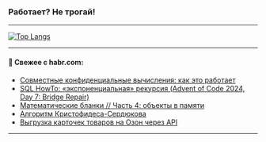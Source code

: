 ### Работает? Не трогай!

---
<!--
#### 🛠️ Technical stack:

![Java](https://img.shields.io/badge/Java-informational?logo=Oracle&style=flat&logoColor=white&color=FF4500)
![Kotlin](https://img.shields.io/badge/Kotlin-informational?logo=Kotlin&style=flat&logoColor=white&color=774D97)
![TS](https://img.shields.io/badge/TypeScript-informational?logo=typeScript&style=flat&logoColor=black&color=017acc)
![Python](https://img.shields.io/badge/Python-informational?logo=Python&style=flat&logoColor=black&color=ffdd54) <br>
![Spring](https://img.shields.io/badge/Spring-informational?logo=Spring&style=flat&logoColor=white&color=6DB33F) 
![SpringBoot](https://img.shields.io/badge/SpringBoot-informational?logo=SpringBoot&style=flat&logoColor=white&color=6DB33F)
![Nest](https://img.shields.io/badge/NestJS-informational?logo=NestJS&style=flat&logoColor=white&color=E0234E) 
![NodeJS](https://img.shields.io/badge/NodeJS-informational?logo=node.js&style=flat&logoColor=white&color=70A760)<br>
![PostgreSQL](https://img.shields.io/badge/PostgreSQL-informational?logo=PostgreSQL&style=flat&logoColor=white&color=DAA520)
![MongoDB](https://img.shields.io/badge/MongoDB-informational?logo=MongoDB&style=flat&logoColor=white&color=870000)
![Apache](https://img.shields.io/badge/Apache-informational?logo=apache&style=flat&logoColor=white&color=f74e28)

___ 
-->

<!--- #### 🛠️ : --->

[![Top Langs](https://github-readme-stats-82jvfl3w3-advtsettinggmailcoms-projects.vercel.app/api/top-langs/?username=zloylis&langs_count=10&hide_title=true&title_color=e6edf3&size_weight=0.5&count_weight=0.5&layout=compact&hide_progress=true&hide_border=true&theme=dracula)](https://github.com/zloylis)

<!---


####  :octocat:&nbsp;&nbsp; Статистика:

![GitHub stats](https://github-readme-stats-u2qms2cxw-advtsettinggmailcoms-projects.vercel.app/api?username=zloylis&show_icons=true&hide_border=true&theme=dracula&title_color=e6edf3&include_all_commits=true&count_private=true&hide_rank=false&hide_title=true&rank_icon=github)
-->
---

#### 💬 Свежее с habr.com:

<!-- BLOG-POST-LIST:START -->
- [Совместные конфиденциальные вычисления: как это работает](https://habr.com/ru/articles/872410/?utm_source=habrahabr&utm_medium=rss&utm_campaign=872410)
- [SQL HowTo: «экспоненциальная» рекурсия &lpar;Advent of Code 2024, Day 7: Bridge Repair&rpar;](https://habr.com/ru/companies/tensor/articles/872368/?utm_source=habrahabr&utm_medium=rss&utm_campaign=872368)
- [Математические бланки // Часть 4: объекты в памяти](https://habr.com/ru/articles/864862/?utm_source=habrahabr&utm_medium=rss&utm_campaign=864862)
- [Алгоритм Кристофидеса-Сердюкова](https://habr.com/ru/articles/872398/?utm_source=habrahabr&utm_medium=rss&utm_campaign=872398)
- [Выгрузка карточек товаров на Озон через API](https://habr.com/ru/articles/872228/?utm_source=habrahabr&utm_medium=rss&utm_campaign=872228)
<!-- BLOG-POST-LIST:END -->

---

